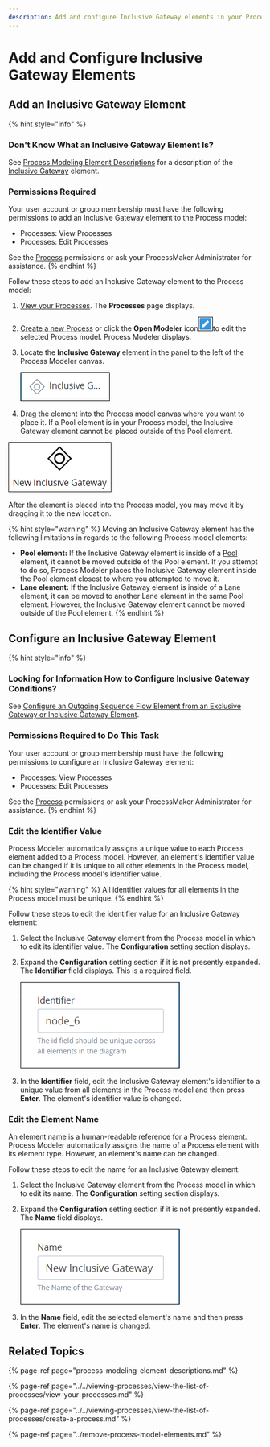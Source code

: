 ```yaml
---
description: Add and configure Inclusive Gateway elements in your Process model.
---
```


# Add and Configure Inclusive Gateway Elements

## Add an Inclusive Gateway Element

{% hint style="info" %}
### Don't Know What an Inclusive Gateway Element Is?

See [Process Modeling Element Descriptions](process-modeling-element-descriptions.md) for a description of the [Inclusive Gateway](process-modeling-element-descriptions.md#inclusive-gateway) element.

### Permissions Required

Your user account or group membership must have the following permissions to add an Inclusive Gateway element to the Process model:

* Processes: View Processes
* Processes: Edit Processes

See the [Process](../../../processmaker-administration/permission-descriptions-for-users-and-groups.md#processes) permissions or ask your ProcessMaker Administrator for assistance.
{% endhint %}

Follow these steps to add an Inclusive Gateway element to the Process model:

1. [View your Processes](https://processmaker.gitbook.io/processmaker-4-community/-LPblkrcFWowWJ6HZdhC/~/drafts/-LRhVZm0ddxDcGGdN5ZN/primary/designing-processes/viewing-processes/view-the-list-of-processes/view-your-processes#view-all-processes). The **Processes** page displays.
2. [Create a new Process](../../viewing-processes/view-the-list-of-processes/create-a-process.md) or click the **Open Modeler** icon![](../../../.gitbook/assets/open-modeler-edit-icon-processes-page-processes.png)to edit the selected Process model. Process Modeler displays.
3. Locate the **Inclusive Gateway** element in the panel to the left of the Process Modeler canvas.

   ![](../../../.gitbook/assets/bpmn-inclusive-gateway-process-modeler-processes.png)

4. Drag the element into the Process model canvas where you want to place it. If a Pool element is in your Process model, the Inclusive Gateway element cannot be placed outside of the Pool element.

![Inclusive Gateway element](../../../.gitbook/assets/inclusive-gateway-element-process-modeler-processes.png)

After the element is placed into the Process model, you may move it by dragging it to the new location.

{% hint style="warning" %}
Moving an Inclusive Gateway element has the following limitations in regards to the following Process model elements:

* **Pool element:** If the Inclusive Gateway element is inside of a [Pool](process-modeling-element-descriptions.md#pool) element, it cannot be moved outside of the Pool element. If you attempt to do so, Process Modeler places the Inclusive Gateway element inside the Pool element closest to where you attempted to move it.
* **Lane element:** If the Inclusive Gateway element is inside of a Lane element, it can be moved to another Lane element in the same Pool element. However, the Inclusive Gateway element cannot be moved outside of the Pool element.
{% endhint %}

## Configure an Inclusive Gateway Element

{% hint style="info" %}
### Looking for Information How to Configure Inclusive Gateway Conditions?

See [Configure an Outgoing Sequence Flow Element from an Exclusive Gateway or Inclusive Gateway Element](the-quick-toolbar.md#configure-an-outgoing-sequence-flow-element-from-an-exclusive-gateway-or-inclusive-gateway-element).

### Permissions Required to Do This Task

Your user account or group membership must have the following permissions to configure an Inclusive Gateway element:

* Processes: View Processes
* Processes: Edit Processes

See the [Process](../../../processmaker-administration/permission-descriptions-for-users-and-groups.md#processes) permissions or ask your ProcessMaker Administrator for assistance.
{% endhint %}

### Edit the Identifier Value

Process Modeler automatically assigns a unique value to each Process element added to a Process model. However, an element's identifier value can be changed if it is unique to all other elements in the Process model, including the Process model's identifier value.

{% hint style="warning" %}
All identifier values for all elements in the Process model must be unique.
{% endhint %}

Follow these steps to edit the identifier value for an Inclusive Gateway element:

1. Select the Inclusive Gateway element from the Process model in which to edit its identifier value. The **Configuration** setting section displays.
2. Expand the **Configuration** setting section if it is not presently expanded. The **Identifier** field displays. This is a required field.  

   ![](../../../.gitbook/assets/inclusive-gateway-configuration-identifier-process-modeler-processes.png)

3. In the **Identifier** field, edit the Inclusive Gateway element's identifier to a unique value from all elements in the Process model and then press **Enter**. The element's identifier value is changed.

### Edit the Element Name

An element name is a human-readable reference for a Process element. Process Modeler automatically assigns the name of a Process element with its element type. However, an element's name can be changed.

Follow these steps to edit the name for an Inclusive Gateway element:

1. Select the Inclusive Gateway element from the Process model in which to edit its name. The **Configuration** setting section displays.
2. Expand the **Configuration** setting section if it is not presently expanded. The **Name** field displays.  

   ![](../../../.gitbook/assets/inclusive-gateway-configuration-name-process-modeler-processes.png)

3. In the **Name** field, edit the selected element's name and then press **Enter**. The element's name is changed.

## Related Topics

{% page-ref page="process-modeling-element-descriptions.md" %}

{% page-ref page="../../viewing-processes/view-the-list-of-processes/view-your-processes.md" %}

{% page-ref page="../../viewing-processes/view-the-list-of-processes/create-a-process.md" %}

{% page-ref page="../remove-process-model-elements.md" %}

